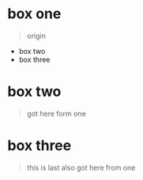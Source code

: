 # box one

> origin

- box two
- box three

# box two

> got here form one

# box three

> this is last
> also got here from one
